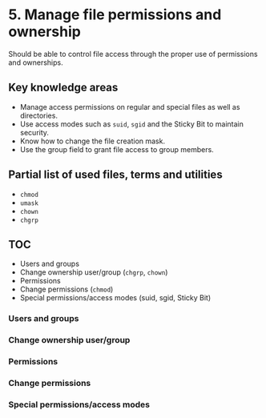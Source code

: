 # 5. Manage file permissions and ownership

Should be able to control file access through the proper use of permissions and ownerships.

## Key knowledge areas

* Manage access permissions on regular and special files as well as directories.
* Use access modes such as `suid`, `sgid` and the Sticky Bit to maintain security.
* Know how to change the file creation mask.
* Use the group field to grant file access to group members.


## Partial list of used files, terms and utilities

* `chmod`
* `umask`
* `chown`
* `chgrp`

## TOC

* Users and groups
* Change ownership user/group (`chgrp`, `chown`)
* Permissions
* Change permissions (`chmod`)
* Special permissions/access modes (suid, sgid, Sticky Bit)

### Users and groups
### Change ownership user/group
### Permissions
### Change permissions
### Special permissions/access modes

